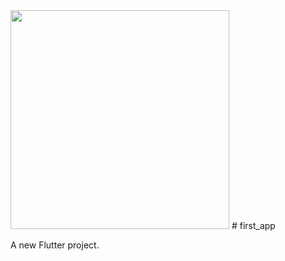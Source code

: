 <img src="https://raw.github.com/rishi9226/quiz_app/master/screenshots/Screenshot_1622700076.png" width="350" heightt="700">
# first_app

A new Flutter project.

